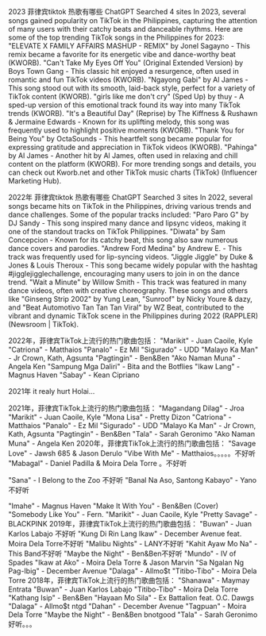 2023 菲律宾tiktok 热歌有哪些
ChatGPT
Searched 4 sites
In 2023, several songs gained popularity on TikTok in the Philippines, capturing the attention of many users with their catchy beats and danceable rhythms. Here are some of the top trending TikTok songs in the Philippines for 2023:
"ELEVATE X FAMILY AFFAIRS MASHUP - REMIX" by Jonel Sagayno - This remix became a favorite for its energetic vibe and dance-worthy beat​ (KWORB)​.
"Can't Take My Eyes Off You" (Original Extended Version) by Boys Town Gang - This classic hit enjoyed a resurgence, often used in romantic and fun TikTok videos​ (KWORB)​.
"Ngayong Gabi" by Al James - This song stood out with its smooth, laid-back style, perfect for a variety of TikTok content​ (KWORB)​.
"girls like me don't cry" (Sped Up) by thuy - A sped-up version of this emotional track found its way into many TikTok trends​ (KWORB)​.
"It's a Beautiful Day" (Reprise) by The Kiffness & Rushawn & Jermaine Edwards - Known for its uplifting melody, this song was frequently used to highlight positive moments​ (KWORB)​.
"Thank You for Being You" by OctaSounds - This heartfelt song became popular for expressing gratitude and appreciation in TikTok videos​ (KWORB)​.
"Pahinga" by Al James - Another hit by Al James, often used in relaxing and chill content on the platform​ (KWORB)​.
For more trending songs and details, you can check out Kworb.net and other TikTok music charts​ (TikTok)​​ (Influencer Marketing Hub)​.


2022年 菲律宾tiktok 热歌有哪些
ChatGPT
Searched 3 sites
In 2022, several songs became hits on TikTok in the Philippines, driving various trends and dance challenges. Some of the popular tracks included:
"Paro Paro G" by DJ Sandy - This song inspired many dance and lipsync videos, making it one of the standout tracks on TikTok Philippines.
"Diwata" by Sam Concepcion - Known for its catchy beat, this song also saw numerous dance covers and parodies.
"Andrew Ford Medina" by Andrew E. - This track was frequently used for lip-syncing videos.
"Jiggle Jiggle" by Duke & Jones & Louis Theroux - This song became widely popular with the hashtag #jigglejigglechallenge, encouraging many users to join in on the dance trend.
"Wait a Minute" by Willow Smith - This track was featured in many dance videos, often with creative choreography.
These songs and others like "Ginseng Strip 2002" by Yung Lean, "Sunroof" by Nicky Youre & dazy, and "Beat Automotivo Tan Tan Tan Viral" by WZ Beat, contributed to the vibrant and dynamic TikTok scene in the Philippines during 2022​ (RAPPLER)​​ (Newsroom | TikTok)​.

2022年，菲律宾TikTok上流行的热门歌曲包括：
"Marikit" - Juan Caoile, Kyle
"Catriona" - Matthaios
"Panalo" - Ez Mil
"Sigurado" - UDD
"Malayo Ka Man" - Jr Crown, Kath, Agsunta
"Pagtingin" - Ben&Ben
"Ako Naman Muna" - Angela Ken
"Sampung Mga Daliri" - Bita and the Botflies
"Ikaw Lang" - Magnus Haven
"Sabay" - Kean Cipriano


2021年 it realy hurt
Holai...



2021年，菲律宾TikTok上流行的热门歌曲包括：
"Magandang Dilag" - Jroa
"Marikit" - Juan Caoile, Kyle
"Mona Lisa" - Pretty Dizon
"Catriona" - Matthaios
"Panalo" - Ez Mil
"Sigurado" - UDD
"Malayo Ka Man" - Jr Crown, Kath, Agsunta
"Pagtingin" - Ben&Ben
"Tala" - Sarah Geronimo
"Ako Naman Muna" - Angela Ken
2020年，菲律宾TikTok上流行的热门歌曲包括：
"Savage Love" - Jawsh 685 & Jason Derulo
"Vibe With Me" - Matthaios。。。。。不好听
"Mabagal" - Daniel Padilla & Moira Dela Torre 。不好听

"Sana" - I Belong to the Zoo  不好听
"Banal Na Aso, Santong Kabayo" - Yano  不好听

"Imahe" - Magnus Haven
"Make It With You" - Ben&Ben (Cover)
"Somebody Like You" - Fern.
"Marikit" - Juan Caoile, Kyle
"Pretty Savage" - BLACKPINK
2019年，菲律宾TikTok上流行的热门歌曲包括：
"Buwan" - Juan Karlos Labajo 不好听
"Kung Di Rin Lang Ikaw" - December Avenue feat. Moira Dela Torre不好听
"Malibu Nights" - LANY不好听
"Kahit Ayaw Mo Na" - This Band不好听
"Maybe the Night" - Ben&Ben不好听
"Mundo" - IV of Spades
"Ikaw at Ako" - Moira Dela Torre & Jason Marvin
"Sa Ngalan Ng Pag-Ibig" - December Avenue
"Dalaga" - Allmo$t
"Titibo-Tibo" - Moira Dela Torre
2018年，菲律宾TikTok上流行的热门歌曲包括：
"Shanawa" - Maymay Entrata
"Buwan" - Juan Karlos Labajo
"Titibo-Tibo" - Moira Dela Torre
"Kathang Isip" - Ben&Ben
"Hayaan Mo Sila" - Ex Battalion feat. O.C. Dawgs
"Dalaga" - Allmo$t   ntgd
"Dahan" - December Avenue
"Tagpuan" - Moira Dela Torre
"Maybe the Night" - Ben&Ben bnotgood
"Tala" - Sarah Geronimo  好听。。。

